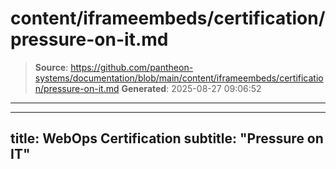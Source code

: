 # content/iframeembeds/certification/pressure-on-it.md

> **Source**: https://github.com/pantheon-systems/documentation/blob/main/content/iframeembeds/certification/pressure-on-it.md
> **Generated**: 2025-08-27 09:06:52

---

---
title: WebOps Certification
subtitle: "Pressure on IT"
---

<Partial file="certification-guide/pressure-on-it.md" />

